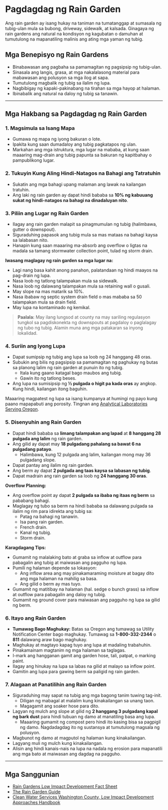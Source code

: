 # Pagdagdag ng Rain Garden

Ang rain garden ay isang hukay na taniman na tumatanggap at sumasala ng tubig-ulan mula sa bubong, driveway, sidewalk, at kalsada. Ginagaya ng rain gardens ang natural na kondisyon ng kagubatan o damuhan at tumutulong na mapanatiling malinis ang ating mga yaman ng tubig.

## Mga Benepisyo ng Rain Gardens

- Binabawasan ang pagbaha sa pamamagitan ng pagsipsip ng tubig-ulan.
- Sinasala ang langis, grasa, at mga nakalalasong material para mabawasan ang polusyon sa mga ilog at sapa.
- Tumutulong magbalik ng tubig sa ilalim ng lupa.
- Nagbibigay ng kapaki-pakinabang na tirahan sa mga hayop at halaman.
- Ibinabalik ang natural na daloy ng tubig sa tanawin.

---

## Mga Hakbang sa Pagdagdag ng Rain Garden

### 1. Magsimula sa Isang Mapa

- Gumawa ng mapa ng iyong bakuran o lote.
- Ipakita kung saan dumadaloy ang tubig pagkatapos ng ulan.
- Markahan ang mga istruktura, mga lugar na mababa, at kung saan maaaring mag-drain ang tubig papunta sa bakuran ng kapitbahay o pampublikong lugar.

### 2. Tukuyin Kung Aling Hindi-Natagos na Bahagi ang Tatratuhin

- Sukatin ang mga bahagi upang malaman ang lawak na kailangan tratuhin.
- Ang laki ng rain garden ay dapat hindi bababa sa **10% ng kabuuang sukat ng hindi-natagos na bahagi na dinadaluyan nito**.

### 3. Piliin ang Lugar ng Rain Garden

- Ilagay ang rain garden malapit sa pinagmumulan ng tubig (halimbawa, gutter o downspout).
- Siguraduhing papasok ang tubig mula sa mas mataas na bahagi kaysa sa lalabasan nito.
- Hanapin kung saan maaaring ma-absorb ang overflow o ligtas na madala sa tamang stormwater collection point, tulad ng storm drain.

**Iwasang maglagay ng rain garden sa mga lugar na:**

- Lagi nang basa kahit anong panahon, palatandaan ng hindi maayos na pag-drain ng lupa.
- Nasa loob ng tatlong talampakan mula sa sidewalk.
- Nasa loob ng dalawang talampakan mula sa retaining wall o gusali.
- May slope na mas matarik sa 10%.
- Nasa ibabaw ng septic system drain field o mas mababa sa 50 talampakan mula sa drain field.
- May lupa na kontaminado ng kemikal.

> **Paalala:** May ilang lungsod at county na may sariling regulasyon tungkol sa pagdiskonekta ng downspouts at pagdaloy o paglalagay ng tubo ng tubig. Alamin muna ang mga patakaran sa inyong lokalidad.

### 4. Suriin ang Iyong Lupa

- Dapat sumipsip ng tubig ang lupa sa loob ng 24 hanggang 48 oras.
- Subukin ang bilis ng pagsipsip sa pamamagitan ng paghukay ng butas sa planong lalim ng rain garden at punuin ito ng tubig.
  - Itala kung gaano katagal bago maubos ang tubig.
  - Gawin ito ng tatlong beses.
- Ang lupa na sumisipsip ng **½ pulgada o higit pa kada oras** ay angkop. Kung hindi, kailangan itong baguhin.

Maaaring magpatest ng lupa sa isang kumpanya at humingi ng payo kung paano mapapabuti ang porosity. Tingnan ang [Analytical Laboratories Serving Oregon](https://catalog.extension.oregonstate.edu/sites/catalog/files/project/pdf/em8677.pdf).

### 5. Disenyuhin ang Rain Garden

- Dapat hindi bababa sa **limang talampakan ang lapad** at **8 hanggang 28 pulgada ang lalim** ng rain garden.
- Ang gilid ay dapat may **18 pulgadang pahalang sa bawat 6 na pulgadang patayo**.
  - Halimbawa, kung 12 pulgada ang lalim, kailangan mong may 36 pulgadang slope.
- Dapat pantay ang ilalim ng rain garden.
- Ang berm ay dapat **2 pulgada ang taas kaysa sa labasan ng tubig**.
- Dapat madrain ang rain garden sa loob ng **24 hanggang 30 oras**.

**Overflow Planning:**

- Ang overflow point ay dapat **2 pulgada sa ibaba ng itaas ng berm** sa pababang bahagi.
- Maglagay ng tubo sa berm na hindi bababa sa dalawang pulgada sa ilalim ng rim para idirekta ang tubig sa:
  - Patag na bahagi ng tanawin.
  - Isa pang rain garden.
  - French drain.
  - Kanal ng tubig.
  - Storm drain.

**Karagdagang Tips:**

- Gumamit ng malalaking bato at graba sa inflow at outflow para pabagalin ang tubig at maiwasan ang pagguho ng lupa.
- Pumili ng halaman depende sa lokasyon:
  - Ang inflow area ang may pinakamaraming moisture at bagay dito ang mga halaman na mahilig sa basa.
  - Ang gilid o berm ay mas tuyo.
- Gumamit ng matitibay na halaman (hal. sedge o bunch grass) sa inflow at outflow para pabagalin ang daloy ng tubig.
- Gumamit ng ground cover para maiwasan ang pagguho ng lupa sa gilid ng berm.

### 6. Itayo ang Rain Garden

- **Tumawag Bago Maghukay:** Batas sa Oregon ang tumawag sa Utility Notification Center bago maghukay. Tumawag sa **1-800-332-2344** o **811** dalawang araw bago maghukay.
- Maghukay at magtayo kapag tuyo ang lupa at madaling trabahuhin.
- Pinakamainam magtanim ng mga halaman sa taglagas.
- I-mark ang hangganan gamit ang garden hose, tali, patpat, o marking paint.
- Ilagay ang hinukay na lupa sa labas na gilid at malayo sa inflow point.
- Gamitin ang lupa para gawing berm sa paligid ng rain garden.

### 7. Alagaan at Panatilihin ang Rain Garden

- Siguraduhing may sapat na tubig ang mga bagong tanim tuwing tag-init.
  - Diligan ng mabagal at malalim kung kinakailangan sa unang taon.
  - Magagamit ang soaker hose para dito.
- Lagyan ng mulch ang slope at gilid ng **2 hanggang 3 pulgadang kapal ng bark dust** para hindi tubuan ng damo at manatiling basa ang lupa.
  - Maaaring gumamit ng compost pero hindi ito kasing bisa sa pagpigil ng damo. Nagdadagdag ito ng sustansya at tumutulong magsala ng polusyon.
- Magbunot ng damo at magputol ng halaman kung kinakailangan.
- Lagyang muli ng mulch kung kinakailangan.
- Alisin ang hindi kanais-nais na lupa na nadala ng erosion para mapanatili ang mga bato at maiwasan ang dagdag na pagguho.

---

## Mga Sanggunian

- [Rain Gardens Low Impact Development Fact Sheet](https://catalog.extension.oregonstate.edu/sites/catalog/files/project/pdf/em9207.pdf)
- [The Rain Garden Guide](https://seagrant.oregonstate.edu/sgpubs/oregon-rain-garden-guide)
- [Clean Water Services Washington County, Low Impact Development Approaches Handbook](https://cleanwaterservices.org/development/dnc/lida/)
